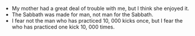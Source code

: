 * My mother had a great deal of trouble with me, but I think she enjoyed it.
* The Sabbath was made for man, not man for the Sabbath.
* I fear not the man who has practiced 10, 000 kicks once, but I fear the who has practiced one kick 10, 000 times.



